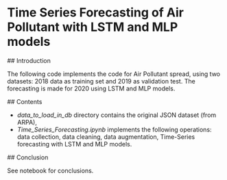 # Time Series Forecasting of Air Pollutant with LSTM and MLP models

## Introduction

The following code implements the code for Air Pollutant spread, using two datasets: 2018 data as training set and 2019 as validation test. The forecasting is made for 2020 using LSTM and MLP models.

## Contents

- *data_to_load_in_db* directory contains the original JSON dataset (from ARPA),
- *Time_Series_Forecasting.ipynb* implements the following operations: data collection, data cleaning, data augmentation, Time-Series forecasting with LSTM and MLP models.

## Conclusion

See notebook for conclusions.
